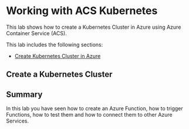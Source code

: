 Working with ACS Kubernetes
===========================
This lab shows how to create a Kubernetes Cluster in Azure using Azure Container Service (ACS).

This lab includes the following sections:

* [Create Kubernetes Cluster in Azure](#create-acs-kubernetes)

<a name="create-acs-kubernetes"></a>
## Create a Kubernetes Cluster


## Summary
In this lab you have seen how to create an Azure Function, how to trigger Functions, how to test them and how to connect them to other Azure Services.